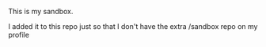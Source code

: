 This is my sandbox.

I added it to this repo just so that I don't have the extra /sandbox repo on my profile
